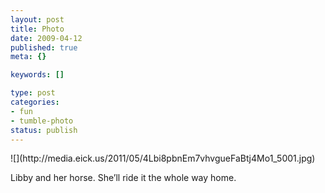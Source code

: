 ```yaml
--- 
layout: post
title: Photo
date: 2009-04-12
published: true
meta: {}

keywords: []

type: post
categories: 
- fun
- tumble-photo
status: publish
---
```

<div class="figure">            ![](http://media.eick.us/2011/05/4Lbi8pbnEm7vhvgueFaBtj4Mo1_5001.jpg)        </div>

Libby and her horse. She’ll ride it the whole way home.

